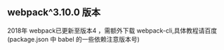 
## webpack^3.10.0 版本

 2018年 webpack已更新至版本4 ，需额外下载 webpack-cli,具体教程请百度
 (package.json 中 babel 的一些依赖注意版本号)

